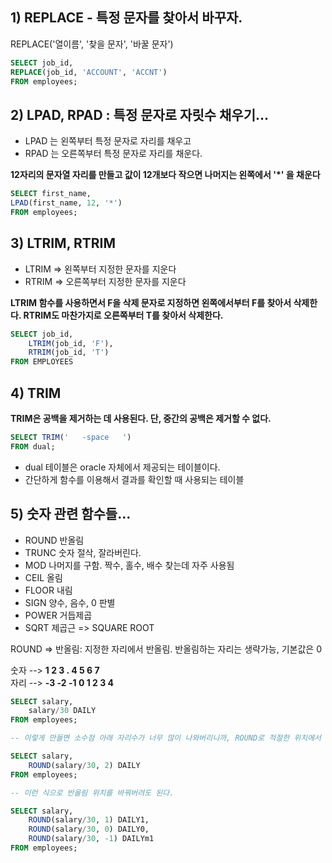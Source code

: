 ## 1) REPLACE - 특정 문자를 찾아서 바꾸자.
REPLACE('열이름', '찾을 문자', '바꿀 문자')

```sql
SELECT job_id,
REPLACE(job_id, 'ACCOUNT', 'ACCNT')
FROM employees;
```

## 2) LPAD, RPAD : 특정 문자로 자릿수 채우기...

* LPAD 는 왼쪽부터 특정 문자로 자리를 채우고 
* RPAD 는 오른쪽부터 특정 문자로 자리를 채운다. 

**12자리의 문자열 자리를 만들고 값이 12개보다 작으면 나머지는 왼쪽에서 '*' 을 채운다**

```sql
SELECT first_name,
LPAD(first_name, 12, '*')
FROM employees;
```

## 3) LTRIM, RTRIM  

- LTRIM => 왼쪽부터 지정한 문자를 지운다 
- RTRIM => 오른쪽부터 지정한 문자를 지운다

**LTRIM 함수를 사용하면서 F을 삭제 문자로 지정하면 왼쪽에서부터 F를 찾아서 삭제한다. RTRIM도 마찬가지로 오른쪽부터 T를 찾아서 삭제한다.**

```sql
SELECT job_id,
    LTRIM(job_id, 'F'),
    RTRIM(job_id, 'T')
FROM EMPLOYEES
```

## 4) TRIM

__TRIM은 공백을 제거하는 데 사용된다. 단, 중간의 공백은 제거할 수 없다.__

```sql
SELECT TRIM('   -space   ')
FROM dual;
```
    
- dual 테이블은 oracle 자체에서 제공되는 테이블이다.
- 간단하게 함수를 이용해서 결과를 확인할 때 사용되는 테이블


## 5) 숫자 관련 함수들...

- ROUND 반올림
- TRUNC 숫자 절삭, 잘라버린다. 
- MOD 나머지를 구함. 짝수, 홀수, 배수 찾는데 자주 사용됨
- CEIL 올림
- FLOOR 내림
- SIGN 양수, 음수, 0 판별
- POWER 거듭제곱
- SQRT 제곱근 => SQUARE ROOT

ROUND => 반올림: 지정한 자리에서 반올림. 반올림하는 자리는 생략가능, 기본값은 0

숫자 -->  **1  2  3  .  4  5  6  7**              
자리 --> **-3 -2 -1  0  1  2  3  4**

```sql
SELECT salary,
    salary/30 DAILY
FROM employees;

-- 이렇게 만들면 소수점 아래 자리수가 너무 많이 나와버리니까, ROUND로 적절한 위치에서 반올림 해준다. 

SELECT salary,
    ROUND(salary/30, 2) DAILY
FROM employees;

-- 이런 식으로 반올림 위치를 바꿔버려도 된다. 

SELECT salary,
    ROUND(salary/30, 1) DAILY1,
    ROUND(salary/30, 0) DAILY0,
    ROUND(salary/30, -1) DAILYm1
FROM employees;
``` 
